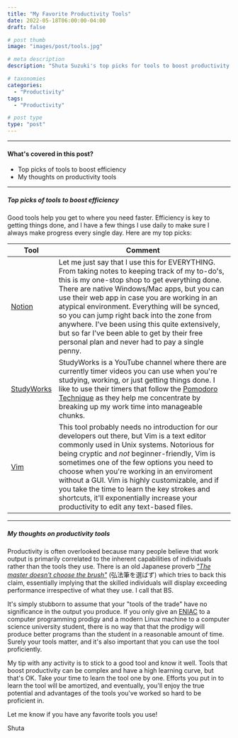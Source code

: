 ```yaml
---
title: "My Favorite Productivity Tools"
date: 2022-05-18T06:00:00-04:00
draft: false

# post thumb
image: "images/post/tools.jpg"

# meta description
description: "Shuta Suzuki's top picks for tools to boost productivity."

# taxonomies
categories:
  - "Productivity"
tags:
  - "Productivity"

# post type
type: "post"
---
```


<hr>

#### What's covered in this post?

* Top picks of tools to boost efficiency
* My thoughts on productivity tools

<hr>

##### Top picks of tools to boost efficiency

Good tools help you get to where you need faster. Efficiency is key to getting things done, and I have a few things I use daily to make sure I always make progress every single day. Here are my top picks:

**Tool** | **Comment**
-- | --
[Notion](https://www.notion.so/) | Let me just say that I use this for EVERYTHING. From taking notes to keeping track of my to-do's, this is my one-stop shop to get everything done. There are native Windows/Mac apps, but you can use their web app in case you are working in an atypical environment. Everything will be synced, so you can jump right back into the zone from anywhere. I've been using this quite extensively, but so far I've been able to get by their free personal plan and never had to pay a single penny.
[StudyWorks](https://www.youtube.com/channel/UClfss8GiZToQOdMREVllr_w) | StudyWorks is a YouTube channel where there are currently timer videos you can use when you're studying, working, or just getting things done. I like to use their timers that follow the [Pomodoro Technique](https://todoist.com/productivity-methods/pomodoro-technique) as they help me concentrate by breaking up my work time into manageable chunks.
[Vim](https://www.vim.org/) | This tool probably needs no introduction for our developers out there, but Vim is a text editor commonly used in Unix systems. Notorious for being cryptic and *not* beginner-friendly, Vim is sometimes one of the few options you need to choose when you're working in an enviroment without a GUI. Vim is highly customizable, and if you take the time to learn the key strokes and shortcuts, it'll exponentially increase your productivity to edit any text-based files.

<hr>

##### My thoughts on productivity tools

Productivity is often overlooked because many people believe that work output is primarily correlated to the inherent capabilities of individuals rather than the tools they use. There is an old Japanese proverb *["The master doesn't choose the brush"](https://landofnu.com/2014/06/09/kuukai-revisited/)* (弘法筆を選ばず) which tries to back this claim, essentially implying that the skilled individuals will display exceeding performance irrespective of what they use. I call that BS.

It's simply stubborn to assume that your "tools of the trade" have no significance in the output you produce. If you only give an [ENIAC](https://en.wikipedia.org/wiki/ENIAC) to a computer programming prodigy and a modern Linux machine to a computer science university student, there is no way that that the prodigy will produce better programs than the student in a reasonable amount of time. Surely your tools matter, and it's also important that you can use the tool proficiently.

My tip with any activity is to stick to a good tool and know it well. Tools that boost productivity can be complex and have a high learning curve, but that's OK. Take your time to learn the tool one by one. Efforts you put in to learn the tool will be amortized, and eventually, you'll enjoy the true potential and advantages of the tools you've worked so hard to be proficient in.

Let me know if you have any favorite tools you use!

Shuta